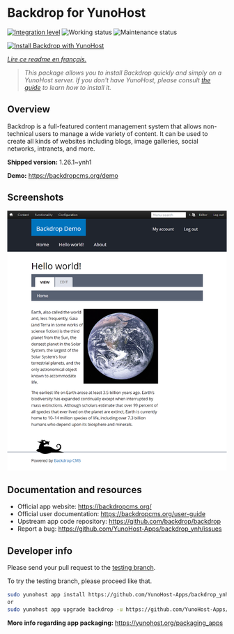 <!--
N.B.: This README was automatically generated by https://github.com/YunoHost/apps/tree/master/tools/README-generator
It shall NOT be edited by hand.
-->

# Backdrop for YunoHost

[![Integration level](https://dash.yunohost.org/integration/backdrop.svg)](https://dash.yunohost.org/appci/app/backdrop) ![Working status](https://ci-apps.yunohost.org/ci/badges/backdrop.status.svg) ![Maintenance status](https://ci-apps.yunohost.org/ci/badges/backdrop.maintain.svg)

[![Install Backdrop with YunoHost](https://install-app.yunohost.org/install-with-yunohost.svg)](https://install-app.yunohost.org/?app=backdrop)

*[Lire ce readme en français.](./README_fr.md)*

> *This package allows you to install Backdrop quickly and simply on a YunoHost server.
If you don't have YunoHost, please consult [the guide](https://yunohost.org/#/install) to learn how to install it.*

## Overview

Backdrop is a full-featured content management system that allows non-technical users to manage a wide variety of content. It can be used to create all kinds of websites including blogs, image galleries, social networks, intranets, and more.


**Shipped version:** 1.26.1~ynh1

**Demo:** https://backdropcms.org/demo

## Screenshots

![Screenshot of Backdrop](./doc/screenshots/Hello_world.png)

## Documentation and resources

* Official app website: <https://backdropcms.org/>
* Official user documentation: <https://backdropcms.org/user-guide>
* Upstream app code repository: <https://github.com/backdrop/backdrop>
* Report a bug: <https://github.com/YunoHost-Apps/backdrop_ynh/issues>

## Developer info

Please send your pull request to the [testing branch](https://github.com/YunoHost-Apps/backdrop_ynh/tree/testing).

To try the testing branch, please proceed like that.

``` bash
sudo yunohost app install https://github.com/YunoHost-Apps/backdrop_ynh/tree/testing --debug
or
sudo yunohost app upgrade backdrop -u https://github.com/YunoHost-Apps/backdrop_ynh/tree/testing --debug
```

**More info regarding app packaging:** <https://yunohost.org/packaging_apps>
